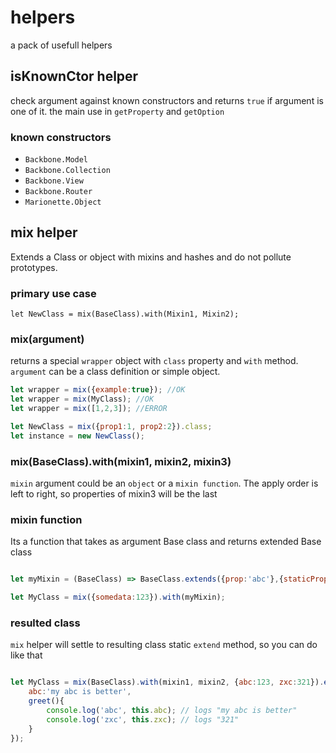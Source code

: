 # helpers
a pack of usefull helpers

## isKnownCtor helper
check argument against known constructors and returns `true` if argument is one of it.
the main use in `getProperty` and `getOption`

### known constructors
* `Backbone.Model`
* `Backbone.Collection`
* `Backbone.View`
* `Backbone.Router`
* `Marionette.Object`

## mix helper
Extends a Class or object with mixins and hashes and do not pollute prototypes.

### primary use case
`let NewClass = mix(BaseClass).with(Mixin1, Mixin2);`

### mix(argument)
returns a special `wrapper` object with `class` property and `with` method.
`argument` can be a class definition or simple object.
```js
let wrapper = mix({example:true}); //OK
let wrapper = mix(MyClass); //OK
let wrapper = mix([1,2,3]); //ERROR

let NewClass = mix({prop1:1, prop2:2}).class;
let instance = new NewClass();
```

### mix(BaseClass).with(mixin1, mixin2, mixin3)
`mixin` argument could be an `object` or a `mixin function`. The apply order is left to right, so properties of mixin3 will be the last

### mixin function
Its a function that takes as argument Base class and returns extended Base class
```js

let myMixin = (BaseClass) => BaseClass.extends({prop:'abc'},{staticProp:'zxc'});

let MyClass = mix({somedata:123}).with(myMixin);

```

### resulted class
`mix` helper will settle to resulting class static `extend` method, so you can do like that
```js

let MyClass = mix(BaseClass).with(mixin1, mixin2, {abc:123, zxc:321}).extend({
	abc:'my abc is better',
	greet(){
		console.log('abc', this.abc); // logs "my abc is better"
		console.log('zxc', this.zxc); // logs "321"
	}
});

```

